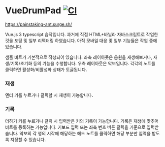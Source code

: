 # VueDrumPad [![CI](https://github.com/zzoyu/VueDrumPad/actions/workflows/main.yml/badge.svg)](https://github.com/zzoyu/VueDrumPad/actions/workflows/main.yml)

https://painstaking-ant.surge.sh/

Vue.js 3 typescript 습작입니다. 과거에 직접 HTML+바닐라 자바스크립트로 작업한 것을 포팅 및 일부 리팩터링 하였습니다.
아직 모바일 대응 및 일부 기능들은 작업 중에 있습니다.

샘플 비트가 기본적으로 작성되어 있습니다.
좌측 레이아웃은 음원을 재생해보거나, 재생/기록/초기화 등의 기능을 수행합니다.
우측 레이아웃은 악보입니다. 각각의 노트를 클릭하면 활성화/비활성화 상태가 토글됩니다.

### 재생

엔터 키를 누르거나 클릭할 시 재생이 가능합니다.

### 기록

더하기 키를 누르거나 클릭 시 입력받은 키의 기록이 가능합니다.
기록은 재생에 맞추어 비트를 등록하는 기능입니다. 키보드 입력 또는 좌측 번호 버튼 클릭을 기준으로 입력받습니다.
악보의 각 행의 시작에 해당하는 헤드 노트를 클릭하면 해당 부분만 입력을 받도록 지정할 수 있습니다.
